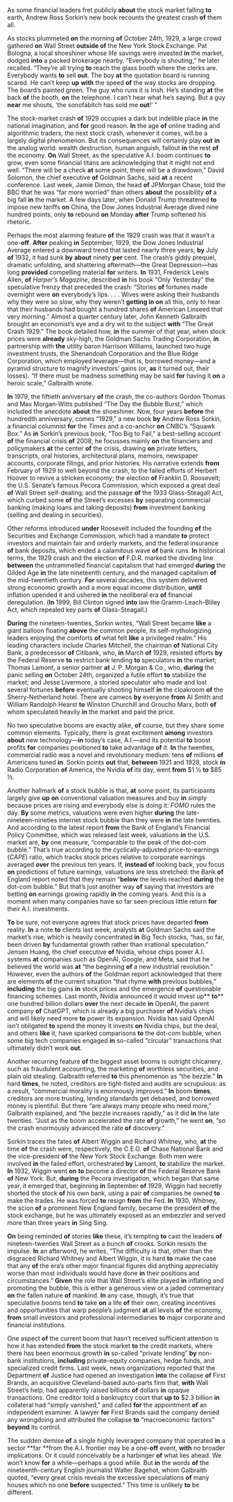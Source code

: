 As some financial leaders fret publicly **about** the stock market falling **to** earth, Andrew Ross Sorkin’s new book recounts the greatest crash **of** them all.

 As stocks plummeted **on** the morning **of** October 24th, 1929, a large crowd gathered **on** Wall Street **outside of** the New York Stock Exchange. Pat Bologna, a local shoeshiner whose life savings were invested **in** the market, dodged **into** a packed brokerage nearby. “Everybody is shouting,” he later recalled. “They’re all trying **to** reach the glass booth where the clerks are. Everybody wants **to** sell **out**. The boy **at** the quotation board is running scared. He can’t keep **up** **with** the speed **of** the way stocks are dropping. The board’s painted green. The guy who runs it is Irish. He’s standing **at** the back **of** the booth, **on** the telephone. I can’t hear what he’s saying. But a guy **near** me shouts, ‘the sonofabitch has sold me **out**!’ ”

 The stock-market crash **of** 1929 occupies a dark but indelible place **in** the national imagination, and **for** good reason. **In** the age **of** online trading and algorithmic traders, the next stock crash, whenever it comes, will be a largely digital phenomenon. But its consequences will certainly play **out** **in** the analog world: wealth destruction, human anguish, fallout **in** the rest **of** the economy. **On** Wall Street, as the speculative A.I. boom continues **to** grow, even some financial titans are acknowledging that it might not end well. “There will be a check **at** some point, there will be a drawdown,” David Solomon, the chief executive **of** Goldman Sachs, said **at** a recent conference. Last week, Jamie Dimon, the head **of** JPMorgan Chase, told the BBC that he was “far more worried” than others **about** the possibility **of** a big fall **in** the market. A few days later, when Donald Trump threatened **to** impose new tariffs **on** China, the Dow Jones Industrial Average dived nine hundred points, only **to** rebound **on** Monday **after** Trump softened his rhetoric. 

Perhaps the most alarming feature **of** the 1929 crash was that it wasn’t a one-**off**. **After** peaking **in** September, 1929, the Dow Jones Industrial Average entered a downward trend that lasted nearly three years; **by** July **of** 1932, it had sunk **by** **about** ninety **per** cent. The crash’s giddy prequel, dramatic unfolding, and shattering aftermath—the Great Depression—has long **provided** compelling material **for** writers. **In** 1931, Frederick Lewis Allen, **of**  *Harper’s Magazine*, described **in** his book “Only Yesterday” the speculative frenzy that preceded the crash: “Stories **of** fortunes made overnight were **on** everybody’s lips. . . . Wives were asking their husbands why they were so slow, why they weren’t **getting in on** all this, only to hear that their husbands had bought a hundred shares **of** American Linseed that very morning.” Almost a quarter century later, John Kenneth Galbraith brought an economist’s eye and a dry wit to the subject **with** “The Great Crash 1929.” The book detailed how, **in** the summer of that year, when stock prices were **already** sky-high, the Goldman Sachs Trading Corporation, **in** partnership with **the** utility baron Harrison Williams, launched two huge investment trusts, the Shenandoah Corporation and the Blue Ridge Corporation, which employed leverage—that is, borrowed money—and a pyramid structure to magnify investors’ gains (or, **as** it turned out, their losses). “If there must be madness something may be said **for** having it **on** a heroic scale,” Galbraith wrote.

**In** 1979, the fiftieth anniversary **of** the crash, the co-authors Gordon Thomas and Max Morgan-Witts published “The Day the Bubble Burst,” which included the anecdote **about** the shoeshiner. Now, four years **before** the hundredth anniversary, comes “1929,” a new book **by** Andrew Ross Sorkin, a financial columnist **for** the *Times* and a co-anchor **on** CNBC’s “Squawk Box.” As **in** Sorkin’s previous book, “Too Big to Fail,” a best-selling account **of** the financial crisis **of** 2008, he focusses mainly **on** the financiers and policymakers **at** the center **of** the crisis, drawing **on** private letters, transcripts, oral histories, architectural plans, memoirs, newspaper accounts, corporate filings, and prior histories. His narrative extends **from** February of 1929 to well beyond the crash, to the failed efforts of Herbert Hoover to revive a stricken economy; the election **of** Franklin D. Roosevelt; the U.S. Senate’s famous Pecora Commission, which exposed a great deal **of** Wall Street self-dealing; and the passage **of** the 1933 Glass-Steagall Act, which curbed some **of** the Street’s excesses **by** separating commercial banking (making loans and taking deposits) **from** investment banking (selling and dealing in securities). 

Other reforms introduced **under** Roosevelt included the founding **of** the Securities and Exchange Commission, which had a mandate **to** protect investors and maintain fair and orderly markets, and the federal insurance **of** bank deposits, which ended a calamitous wave **of** bank runs. **In** historical terms, the 1929 crash and the election **of** F.D.R. marked the dividing line **between** the untrammelled financial capitalism that had emerged **during** the Gilded Age **in** the late nineteenth century, and the managed capitalism **of** the mid-twentieth century. **For** several decades, this system delivered strong economic growth and a more equal income distribution, **until** inflation upended it and ushered **in** the neoliberal era **of** financial deregulation. (**In** 1999, Bill Clinton signed **into** law the Gramm-Leach-Bliley Act, which repealed key parts **of** Glass-Steagall.)

 **During** the nineteen-twenties, Sorkin writes, “Wall Street became **like** a giant balloon floating **above** the common people, its self-mythologizing leaders enjoying the comforts **of** what felt **like** a privileged realm.” His leading characters include Charles Mitchell, the chairman **of** National City Bank, a predecessor **of** Citibank, who, **in** March **of** 1929, resisted efforts **by** the Federal Reserve **to** restrict bank lending **to** speculators **in** the market; Thomas Lamont, a senior partner **at** J. P. Morgan & Co., who, **during** the panic selling **on** October 24th, organized a futile effort **to** stabilize the market; and Jesse Livermore, a storied speculator who made and lost several fortunes **before** eventually shooting himself **in** the cloakroom **of** the Sherry-Netherland hotel. There are cameos **by** everyone **from** Al Smith and William Randolph Hearst **to** Winston Churchill and Groucho Marx, both **of** whom speculated heavily **in** the market and paid the price. 

No two speculative booms are exactly alike, **of** course, but they share some common elements. Typically, there is great excitement **among** investors **about** new technology—**in** today’s case, A.I.—and its potential **to** boost profits **for** companies positioned **to** take advantage **of** it. **In** the twenties, commercial radio was a novel and revolutionary medium: tens **of** millions **of** Americans tuned **in**. Sorkin points **out** that, **between** 1921 and 1928, stock **in** Radio Corporation **of** America, the Nvidia **of** its day, went **from** $1 ½ **to** $85 ½. 

Another hallmark **of** a stock bubble is that, **at** some point, its participants largely give **up** **on** conventional valuation measures and buy **in** simply because prices are rising and everybody else is doing it:  *FOMO* rules the day. **By** some metrics, valuations were even higher **during** the late-nineteen-nineties internet stock bubble than they were **in** the late twenties. And according to the latest report **from** the Bank of England’s Financial Policy Committee, which was released last week, valuations **in** the U.S. market are, **by** one measure, “comparable to the peak of the dot-com bubble.” That’s true according to the cyclically-adjusted price-to-earnings (*CAPE*) ratio, which tracks stock prices relative to corporate earnings averaged **over** the previous ten years. If, **instead of** looking back, you focus **on** predictions of future earnings, valuations are less stretched: the Bank **of** England report noted that they remain “**below** the levels reached **during** the dot-com bubble.” But that’s just another way **of** saying that investors are betting **on** earnings growing rapidly **in** the coming years. And this is a moment when many companies have so far seen precious little return **for** their A.I. investments.

**To** be sure, not everyone agrees that stock prices have departed **from** reality. **In** a note **to** clients last week, analysts **at** Goldman Sachs said the market’s rise, which is heavily concentrated **in** Big Tech stocks, “has, so far, been driven **by** fundamental growth rather than irrational speculation.” Jensen Huang, the chief executive **of** Nvidia, whose chips power A.I. systems **at** companies such as OpenAI, Google, and Meta, said that he believed the world was **at** “the beginning **of** a new industrial revolution.” However, even the authors **of** the Goldman report acknowledged that there are elements **of** the current situation “that rhyme **with** previous bubbles,” **including** the big gains **in** stock prices and the emergence **of** questionable financing schemes. Last month, Nvidia announced it would invest up** **to**** one hundred billion dollars **over** the next decade **in** OpenAI, the parent company **of** ChatGPT, which is already a big purchaser **of** Nvidia’s chips and will likely need more **to** power its expansion. Nvidia has said OpenAI isn’t obligated **to** spend the money it invests **on** Nvidia chips, but the deal, and others **like** it, have sparked comparisons **to** the dot-com bubble, when some big tech companies engaged **in** so-called “circular” transactions that ultimately didn’t work **out**. 

Another recurring feature **of** the biggest asset booms is outright chicanery, such as fraudulent accounting, the marketing **of** worthless securities, and plain old stealing. Galbraith referred **to** this phenomenon as “the bezzle.” **In** hard **times**, he noted, creditors are tight-fisted and audits are scrupulous: as a result, “commercial morality is enormously improved.” **In** boom **times**, creditors are more trusting, lending standards get debased, and borrowed money is plentiful. But there “are always many people who need more,” Galbraith explained, and “the bezzle increases rapidly,” as it did **in** the late twenties. “Just as the boom accelerated the rate **of** growth,” he went **on**, “so the crash enormously advanced the rate **of** discovery.” 

Sorkin traces the fates **of** Albert Wiggin and Richard Whitney, who, **at** the time **of** the crash were, respectively, the C.E.O. **of** Chase National Bank and the vice-president **of** the New York Stock Exchange. Both men were involved **in** the failed effort, orchestrated **by** Lamont, **to** stabilize the market. **In** 1932, Wiggin went **on** **to** become a director **of** the Federal Reserve Bank **of** New York. But, **during** the Pecora investigation, which began that same year, it emerged that, beginning **in** September **of** 1929, Wiggin had secretly shorted the stock **of** his own bank, using a pair **of** companies he owned **to** make the trades. He was forced **to** resign **from** the Fed. **In** 1930, Whitney, the scion **of** a prominent New England family, became the president **of** the stock exchange, but he was ultimately exposed as an embezzler and served more than three years **in** Sing Sing. 

**On** being reminded **of** stories **like** these, it’s tempting **to** cast the leaders **of** nineteen-twenties Wall Street as a bunch **of** crooks. Sorkin resists the impulse. **In** an afterword, he writes, “The difficulty is that, other than the disgraced Richard Whitney and Albert Wiggin, it is hard **to** make the case that any **of** the era’s other major financial figures did anything appreciably worse than most individuals would have done **in** their positions and circumstances.” **Given** the role that Wall Street’s élite played **in** inflating and promoting the bubble, this is either a generous view or a jaded commentary **on** the fallen nature **of** mankind. **In** any case, though, it’s true that speculative booms tend **to** take **on** a life **of** their own, creating incentives and opportunities that warp people’s judgment **at** all levels **of** the economy, **from** small investors and professional intermediaries **to** major corporate and financial institutions. 

One aspect **of** the current boom that hasn’t received sufficient attention is how it has extended **from** the stock market **to** the credit markets, where there has been enormous growth **in** so-called “private lending” **by** non-bank institutions, **including** private-equity companies, hedge funds, and specialized credit firms. Last week, news organizations reported that the Department **of** Justice had opened an investigation **into** the collapse **of** First Brands, an acquisitive Cleveland-based auto-parts firm that, **with** Wall Street’s help, had apparently raised billions **of** dollars **in** opaque transactions. One creditor told a bankruptcy court that **up to** $2.3 billion **in** collateral had “simply vanished,” and called **for** the appointment **of** an independent examiner. A lawyer **for** First Brands said the company denied any wrongdoing and attributed the collapse **to** “macroeconomic factors” **beyond** its control.

 The sudden demise **of** a single highly leveraged company that operated **in** a sector **far **from the A.I. frontier may be a one-**off** event, **with** no broader implications. Or it could conceivably be a harbinger **of** what lies ahead. We won’t know **for** a while—perhaps a good while. But **in** the words **of** the nineteenth-century English journalist Walter Bagehot, whom Galbraith quoted, “every great crisis reveals the excessive speculations **of** many houses which no one **before** suspected.” This time is unlikely **to** be different. 